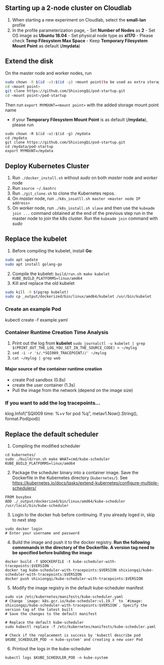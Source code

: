 ## Starting up a 2-node cluster on Cloudlab 
1. When starting a new experiment on Cloudlab, select the **small-lan** profile
2. In the profile parameterization page, 
        - Set **Number of Nodes** as **2**
        - Set OS image as **Ubuntu 18.04**
        - Set physical node type as **xl170**
        - Please check **Temp Filesystem Max Space**
        - Keep **Temporary Filesystem Mount Point** as default (**/mydata**)

## Extend the disk
On the master node and worker nodes, run
```bash
sudo chown -R $(id -u):$(id -g) <mount point(to be used as extra storage)>
cd <mount point>
git clone https://github.com/ShixiongQi/pod-startup.git
cd <mount point>/pod-startup
```
Then run `export MYMOUNT=<mount point>` with the added storage mount point name

- if your **Temporary Filesystem Mount Point** is as default (**/mydata**), please run
```
sudo chown -R $(id -u):$(id -g) /mydata
cd /mydata
git clone https://github.com/ShixiongQi/pod-startup.git
cd /mydata/pod-startup
export MYMOUNT=/mydata
```

## Deploy Kubernetes Cluster
1. Run `./docker_install.sh` without *sudo* on both *master* node and *worker* node
2. Run `source ~/.bashrc`
3. Run `./git_clone.sh` to clone the Kubernetes repos.
4. On *master* node, run `./k8s_insatll.sh master <master node IP address>`
5. On *worker* node, run `./k8s_install.sh slave` and then use the `kubeadm join ...` command obtained at the end of the previous step run in the master node to join the k8s cluster. Run the `kubeadm join` command with *sudo*

## Replace the kubelet
1. Before compiling the kubelet, install **Go**: 
```bash
sudo apt update
sudo apt install golang-go
```
2. Compile the kubelet: `build/run.sh make kubelet KUBE_BUILD_PLATFORMS=linux/amd64`
3. Kill and replace the old kubelet
```bash
sudo kill -9 $(pgrep kubelet)
sudo cp _output/dockerized/bin/linux/amd64/kubelet /usr/bin/kubelet
```

### Create an example Pod
kubectl create -f example.yaml

### Container Runtime Creation Time Analysis
1. Print out the log from **kubelet**
`sudo journalctl -u kubelet | grep $(PRINT_OUT_THE_LOG_YOU_SET_IN_THE_SOURCE_CODE) > ~/mylog`
2. `sed -i -r 's/.*SQI009_TRACEPOINT//' ~/mylog`
3. `cat ~/mylog | grep web`

#### Major source of the container runtime creation
- create Pod sandbox (0.8s)
- create the user container (1.3s)
- Pull the image from the network (depend on the image size)

### If you want to add the log tracepoints...
klog.Infof("SQI009 time: %+v for pod %q", metav1.Now().String(), format.Pod(pod))

## Replace the default scheduler
1. Compiling the modified scheduler
```
cd kubernetes/
sudo ./build/run.sh make WHAT=cmd/kube-scheduler KUBE_BUILD_PLATFORMS=linux/amd64
```
2. Package the scheduler binary into a container image. Save the Dockerfile in the Kubernetes directory (`kubernetes/`). See <https://kubernetes.io/docs/tasks/extend-kubernetes/configure-multiple-schedulers/>
```
FROM busybox
ADD ./_output/dockerized/bin/linux/amd64/kube-scheduler /usr/local/bin/kube-scheduler
```
3. Login to the docker hub before continuing. If you already loged in, skip to next step
```
sudo docker login
# Enter your username and password
```
4. Build the image and push it to the docker registry. **Run the following commmands in the directory of the Dockerfile. A version tag need to be specified before building the image**
```
docker build -f $DOCKERFILE -t kube-scheduler-with-tracepoints:$VERSION .
docker tag kube-scheduler-with-tracepoints:$VERSION shixiongqi/kube-scheduler-with-tracepoints:$VERSION
docker push shixiongqi/kube-scheduler-with-tracepoints:$VERSION
```
5. Modify the image registry in the default kube-scheduler manifest
```
sudo vim /etc/kubernetes/manifests/kube-scheduler.yaml
# Change `image: k8s.gcr.io/kube-scheduler:v1.19.7` to `#image: shixiongqi/kube-scheduler-with-tracepoints:$VERSION`. Specify the version tag of the latest built
# Save the changes to the default manifest

# Replace the default kube-scheduler
sudo kubectl replace -f /etc/kubernetes/manifests/kube-scheduler.yaml

# Check if the replacement is success by 'kubectl describe pod $KUBE_SCHEDULER_POD -n kube-system' and creating a new user Pod
```
6. Printout the logs in the kube-scheduler
```
kubectl logs $KUBE_SCHEDULER_POD -n kube-system
```
